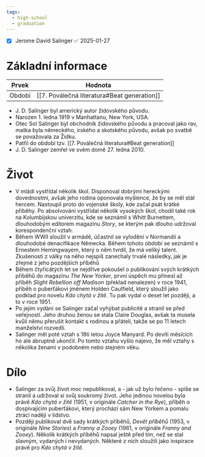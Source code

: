 ```yaml
---
tags:
  - high-school
  - graduation
---
```

- [x] Jerome David Salinger ✅ 2025-01-27
# Základní informace
| Prvek  | Hodnota                                  |
| ------ | ---------------------------------------- |
| Období | [[7. Poválečná literatura#Beat generation]] |
- J. D. Salinger byl americký autor židovského původu.
- Narozen 1. ledna 1919 v Manhattanu, New York, USA.
- Otec Sol Salinger byl obchodník židovského původu a pracoval jako rav, matka byla německého, irského a skotského původu, avšak po svatbě se považovala za Židku.
- Patřil do období tzv. [[7. Poválečná literatura#Beat generation]]
- J. D. Salinger zemřel ve svém domě 27. ledna 2010.
# Život
- V mládí vystřídal několik škol. Disponoval dobrými hereckými dovednostmi, avšak jeho rodina oponovala myšlence, že by se měl stát hercem. Nastoupil proto do vojenské školy, kde začal psát krátké příběhy. Po absolvování vystřídal několik vysokých škol, chodil také rok na Kolumbijskou univerzitu, kde se seznámil s Whitt Burnettem, dlouhodobým editorem magazínu *Story*, se kterým pak dlouho udržoval korespondenční vztah.
- Během WWII sloužil v armádě, účastnil se vylodění v Normandii a dlouhodobé denacifikace Německa. Během tohoto období se seznámil s Ernestem Hemingwayem, který o něm tvrdil, že má veliký talent. Zkušenosti z války na něho nejspíš zanechaly trvalé následky, jak je zřejmé z jeho pozdějších příběhů 
- Během čtyřicátých let se nejdříve pokoušel o publikování svých krátkých příběhů do magazínu *The New Yorker*, první úspěch mu přinesl až příběh *Slight Rebellion off Madison* (překlad nenalezen) v roce 1941, příběh o puberťákovi jménem Holden Caulfield, který sloužil jako podklad pro novelu *Kdo chytá v žitě*. Tu pak vydal o deset let později, a to v roce 1951.
- Po jejím vydání se Salinger začal vyhýbat publicitě a stranil se před veřejností. Jeho druhou ženou se stala Claire Douglas, avšak ta musela kvůli němu přerušit kontakt s rodinou a přáteli, takže se po 11 letech manželství rozvedli.
- Salinger měl poté vztah s 18ti letou Joyce Manyard. Po devíti měsících ho ale abruptně ukončil. Po tomto vztahu vyšlo najevo, že měl vztahy s několika ženami v podobném nebo stejném věku.
# Dílo
- Salinger za svůj život moc nepublikoval, a - jak už bylo řečeno - spíše se stranil a udržoval si svůj soukromý život. Jeho jedinou novelou byla právě *Kdo chytá v žitě* (1951, v originále *Catcher in the Rye*), příběh o dospívajícím puberťákovi, který prochází sám New Yorkem a pomalu ztrácí naději v lidstvo.
- Později publikoval dvě sady krátkých příběhů, *Devět příběhů* (1953, v originále *Nine Stories*) a *Franny a Zooey* (1961, v originále *Franny and Zooey*). Několik krátkých příběhů napsal ještě před tím, než se stal slavným, vydaných i nevydaných. Některé z nich sloužili jako inspirace právě pro *Kdo chytá v žitě*.